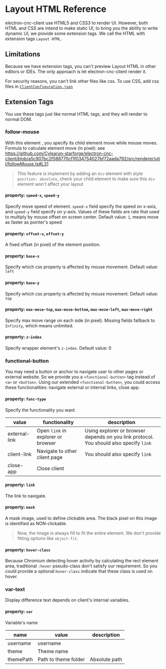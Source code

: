 # Layout HTML Reference

electron-cnc-client use HTML5 and CSS3 to render UI. However, both HTML and CSS are intend to make static UI,
to bring you the ability to write dynamic UI, we provide some extension tags.
We call the HTML with extension tags `Layout HTML`.

## Limitations

Because we have extension tags, you can't preview Layout HTML in other editors or IDEs. The only approach is let electron-cnc-client render it.

For security reasons, you can't link other files like css. To use CSS, add css files in [`ClientConfiguration.json`](./ClientConfiguration.md)

## Extension Tags

You use these tags just like normal HTML tags, and they will render to normal DOM.

### follow-mouse

With this element , you specify its child element move while mouse moves.
Formula to calculate element move (in pixel): see https://github.com/Cylearun-starforge/electron-cnc-client/blob/a5c907bc2f588770cf1f034754027bf72aada792/src/renderer/util/followMouse.ts#L31

> This feature is implement by adding an `div` element with style `position: absolute`, check your child element to make sure this `div` element won't affect your layout

#### property: `speed-x`, `speed-y`

Specify move speed of element. `speed-x` field specify the speed on x-axis, and `speed-y` field specify on y-axis. Values of these fields are rate that used to multiply by mouse offset on screen center. Default value: `1`, means move as faster as pointer's speed

#### property: `offset-x`, `offset-y`

A fixed offset (in pixel) of the element position.

#### property: `base-x`

Specify which css property is affected by mouse movement. Default value: `left`

#### property: `base-y`

Specify which css property is affected by mouse movement. Default value: `top`

#### property: `max-move-top`, `max-move-bottom`, `max-move-left`, `max-move-right`

Specify max move range on each side (in pixel). Missing fields fallback to `Infinity`, which means unlimited.

#### property: `z-index`

Specify wrapper element's `z-index`. Default value: 0

### functional-button

You may need a button or anchor to navigate user to other pages or external website. So we provide you a `<functional-button>` tag instead of `<a>` or `<button>`.
Using our extended `<functional-button>`, you could access these functionalities: navigate external or internal links, close app.

#### property: `func-type`

Specify the functionality you want.

| value         | functionality                      | description                                                                            |
| ------------- | ---------------------------------- | -------------------------------------------------------------------------------------- |
| external-link | Open `link` in explorer or browser | Using explorer or browser depends on you link protocol. You should also specify `link` |
| client-link   | Navigate to other client page      | You should also specify `link`                                                         |
| close-app     | Close client                       |                                                                                        |

#### property: `link`

The link to navigate.

#### property: `mask`

A mask image, used to define clickable area. The black pixel on this image is identified as NON-clickable.

> Now, the image is always fill to fit the entire element. We don't provide fitting options like `object-fit`.

#### property: `hover-class`

Because Chromium detecting hover activity by calculating the rect element area, traditional `:hover` pseudo-class don't satisfy our requirement.
So you could provide a optional `hover-class` indicate that these class is used on hover.

### var-text

Display difference text depends on client's internal variables.

#### property: `var`

Variable's name

| name      | value                | description   |
| --------- | -------------------- | ------------- |
| username  | username             |               |
| theme     | Theme name           |               |
| themePath | Path to theme folder | Absolute path |

